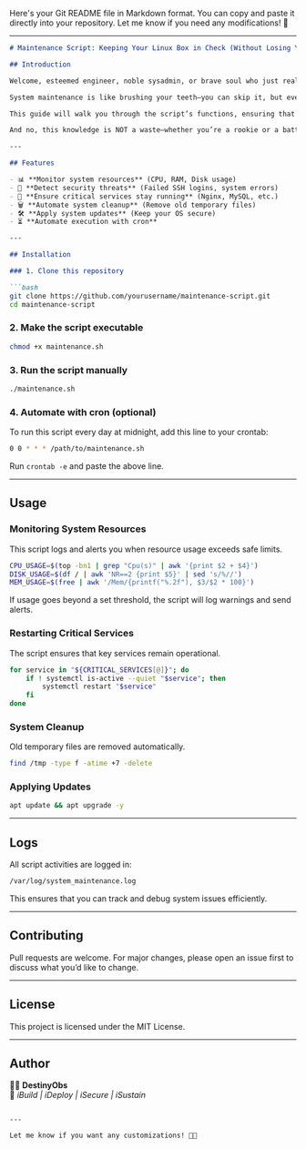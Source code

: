 Here's your Git README file in Markdown format. You can copy and paste it directly into your repository. Let me know if you need any modifications! 🚀  

---

```md
# Maintenance Script: Keeping Your Linux Box in Check (Without Losing Your Sanity)

## Introduction

Welcome, esteemed engineer, noble sysadmin, or brave soul who just realized their server is on fire. 🎩🔥  

System maintenance is like brushing your teeth—you can skip it, but eventually, it’ll cost you. This script is your trusty sidekick, automating crucial tasks like monitoring CPU and disk usage, restarting critical services, and applying security updates. Think of it as a tiny, relentless janitor for your Linux system, sweeping up messes before they turn into disasters.  

This guide will walk you through the script’s functions, ensuring that you understand what each piece does instead of just running it blindly and praying to the Bash gods.  

And no, this knowledge is NOT a waste—whether you’re a rookie or a battle-hardened sysadmin, mastering these skills will make you the unsung hero of your team.  

---

## Features

- 📊 **Monitor system resources** (CPU, RAM, Disk usage)
- 🔐 **Detect security threats** (Failed SSH logins, system errors)
- 🔄 **Ensure critical services stay running** (Nginx, MySQL, etc.)
- 🗑️ **Automate system cleanup** (Remove old temporary files)
- 🛠️ **Apply system updates** (Keep your OS secure)
- ⏳ **Automate execution with cron**  

---

## Installation

### 1. Clone this repository

```bash
git clone https://github.com/yourusername/maintenance-script.git
cd maintenance-script
```

### 2. Make the script executable

```bash
chmod +x maintenance.sh
```

### 3. Run the script manually

```bash
./maintenance.sh
```

### 4. Automate with cron (optional)

To run this script every day at midnight, add this line to your crontab:

```bash
0 0 * * * /path/to/maintenance.sh
```

Run `crontab -e` and paste the above line.

---

## Usage

### Monitoring System Resources

This script logs and alerts you when resource usage exceeds safe limits.

```bash
CPU_USAGE=$(top -bn1 | grep "Cpu(s)" | awk '{print $2 + $4}')
DISK_USAGE=$(df / | awk 'NR==2 {print $5}' | sed 's/%//')
MEM_USAGE=$(free | awk '/Mem/{printf("%.2f"), $3/$2 * 100}')
```

If usage goes beyond a set threshold, the script will log warnings and send alerts.

### Restarting Critical Services

The script ensures that key services remain operational.

```bash
for service in "${CRITICAL_SERVICES[@]}"; do
    if ! systemctl is-active --quiet "$service"; then
        systemctl restart "$service"
    fi
done
```

### System Cleanup

Old temporary files are removed automatically.

```bash
find /tmp -type f -atime +7 -delete
```

### Applying Updates

```bash
apt update && apt upgrade -y
```

---

## Logs

All script activities are logged in:

```bash
/var/log/system_maintenance.log
```

This ensures that you can track and debug system issues efficiently.

---

## Contributing

Pull requests are welcome. For major changes, please open an issue first to discuss what you’d like to change.

---

## License

This project is licensed under the MIT License.

---

## Author

👨‍💻 **DestinyObs**  
🚀 *iBuild | iDeploy | iSecure | iSustain*

```

---

Let me know if you want any customizations! 🚀🔥
